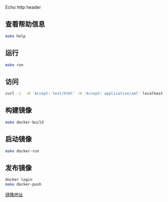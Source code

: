 Echo http header

## 查看帮助信息

```sh
make help
```

## 运行

```sh
make run
```

## 访问

```sh
curl -i  -H 'Accept: text/html' -H 'Accept: application/xml' localhost:8080
```

## 构建镜像

```sh
make docker-build
```

## 启动镜像

```sh
make docker-run
```

## 发布镜像

```sh
docker login
make docker-push
```

[镜像地址](https://hub.docker.com/repository/docker/listenzz/gohttpserver)
